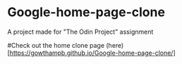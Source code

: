 # Google-home-page-clone
A project made for "The Odin Project" assignment

#Check out the home clone page (here)[https://gowthampb.github.io/Google-home-page-clone/]

